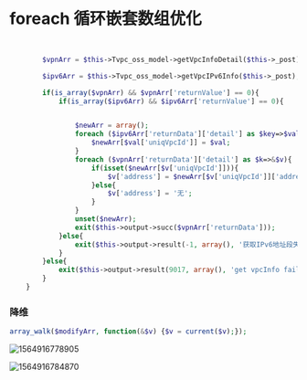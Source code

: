 # foreach 循环嵌套数组优化

```php


        $vpnArr = $this->Tvpc_oss_model->getVpcInfoDetail($this->_post);

        $ipv6Arr = $this->Tvpc_oss_model->getVpcIPv6Info($this->_post);

        if(is_array($vpnArr) && $vpnArr['returnValue'] == 0){
            if(is_array($ipv6Arr) && $ipv6Arr['returnValue'] == 0){


                $newArr = array();
                foreach ($ipv6Arr['returnData']['detail'] as $key=>$val){
                    $newArr[$val['uniqVpcId']] = $val;
                }
                foreach ($vpnArr['returnData']['detail'] as $k=>&$v){
                    if(isset($newArr[$v['uniqVpcId']])){
                        $v['address'] = $newArr[$v['uniqVpcId']]['address'];
                    }else{
                        $v['address'] = '无';
                    }
                }
                unset($newArr);
                exit($this->output->succ($vpnArr['returnData']));
            }else{
                exit($this->output->result(-1, array(), '获取IPv6地址段失败'));
            }
    	}else{
    		exit($this->output->result(9017, array(), 'get vpcInfo fail'));
    	}
	}
```

### 降维

```php
array_walk($modifyArr, function(&$v) {$v = current($v);});
```

![1564916778905](C:\Users\v_xscxu\AppData\Roaming\Typora\typora-user-images\1564916778905.png)

![1564916784870](C:\Users\v_xscxu\AppData\Roaming\Typora\typora-user-images\1564916784870.png)